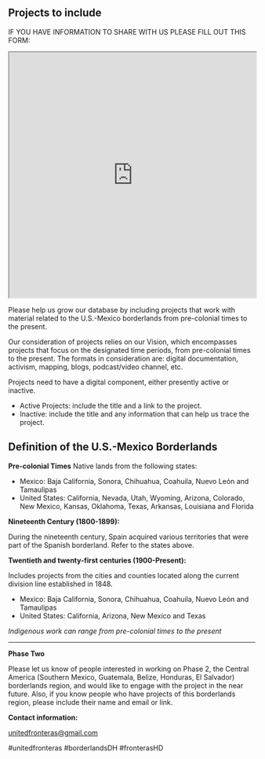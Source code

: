 ## Projects to include

IF YOU HAVE INFORMATION TO SHARE WITH US PLEASE FILL OUT THIS FORM:

<iframe src="https://goo.gl/forms/mWNvJbvqC0lTPnCv1" width="100%" height="500" border="10"></iframe>


Please help us grow our database by including projects that work with material related to the U.S.-Mexico borderlands from pre-colonial times to the present.

Our consideration of projects relies on our Vision, which encompasses projects that focus on the
designated time periods, from pre-colonial times to the present. The formats in consideration are:
digital documentation, activism, mapping, blogs, podcast/video channel, etc.

Projects need to have a digital component, either presently active or inactive.

- Active Projects: include the title and a link to the project.
- Inactive: include the title and any information that can help us trace the project.

## Definition of the U.S.-Mexico Borderlands

**Pre-colonial Times**
Native lands from the following states:

- Mexico: Baja California, Sonora, Chihuahua, Coahuila, Nuevo León and Tamaulipas
- United States: California, Nevada, Utah, Wyoming, Arizona, Colorado, New Mexico, Kansas, Oklahoma,
Texas, Arkansas, Louisiana and Florida

**Nineteenth Century (1800-1899):**

During the nineteenth century, Spain acquired various territories that were part of the Spanish
borderland. Refer to the states above.

**Twentieth and twenty-first centuries (1900-Present):**

Includes projects from the cities and counties located along the current division line established in
1848.

- Mexico: Baja California, Sonora, Chihuahua, Coahuila, Nuevo León and Tamaulipas
- United States: California, Arizona, New Mexico and Texas

*Indigenous work can range from pre-colonial times to the present*

-----------------------------------------------------------------------------------------------------
**Phase Two**

Please let us know of people interested in working on Phase 2, the Central America (Southern Mexico, Guatemala, Belize, Honduras, El Salvador) borderlands region, and would like to engage with the project in the near future. Also, if you know people who have projects of this borderlands region, please include their name and email or link.    

**Contact information:**

unitedfronteras@gmail.com

\#unitedfronteras \#borderlandsDH \#fronterasHD
